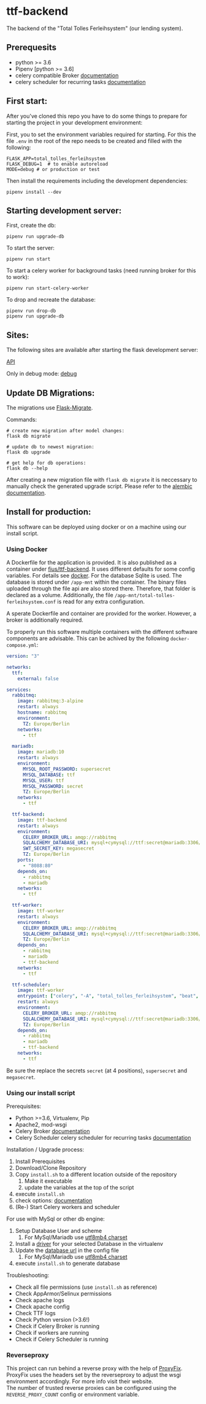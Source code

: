 # ttf-backend
The backend of the "Total Tolles Ferleihsystem" (our lending system).

## Prerequesits
- python >= 3.6
- Pipenv [python >= 3.6]
- celery compatible Broker [documentation](http://docs.celeryproject.org/en/latest/getting-started/first-steps-with-celery.html)
- celery scheduler for recurring tasks [documentation](http://docs.celeryproject.org/en/latest/userguide/periodic-tasks.html)


## First start:
After you've cloned this repo you have to do some things to prepare for starting the project in your development environment:

First, you to set the environment variables required for starting.
For this the file `.env` in the root of the repo needs to be created and filled with the following:
```
FLASK_APP=total_tolles_ferleihsystem
FLASK_DEBUG=1  # to enable autoreload 
MODE=debug # or production or test
```

Then install the requirements including the development dependencies:
```shell
pipenv install --dev
```

## Starting development server:
First, create the db:
```shell
pipenv run upgrade-db
```

To start the server:
```shell
pipenv run start
```

To start a celery worker for background tasks (need running broker for this to work):
```shell
pipenv run start-celery-worker
```

To drop and recreate the database:
```shell
pipenv run drop-db
pipenv run upgrade-db
```

## Sites:

The following sites are available after starting the flask development server:

[API](http://127.0.0.1:5000/api/doc)

Only in debug mode:
[debug](http://127.0.0.1:5000/debug)


## Update DB Migrations:

The migrations use [Flask-Migrate](flask-migrate.readthedocs.io/en/latest/).

Commands:
```shell
# create new migration after model changes:
flask db migrate

# update db to newest migration:
flask db upgrade

# get help for db operations:
flask db --help
```

After creating a new migration file with `flask db migrate` it is neccessary to manually check the generated upgrade script. Please refer to the [alembic documentation](alembic.zzzcomputing.com/en/latest/autogenerate.html#what-does-autogenerate-detect-and-what-does-it-not-detect).


## Install for production:
This software can be deployed using docker or on a machine using our install script.

### Using Docker
A Dockerfile for the application is provided.
It is also published as a container under [fius/ttf-backend](https://hub.docker.com/r/fius/ttf-backend).
It uses different defaults for some config variables. For details see [docker](docker).
For the database Sqlite is used. The database is stored under `/app-mnt` within the container.
The binary files uploaded through the file api are also stored there.
Therefore, that folder is declared as a volume.
Additionally, the file `/app-mnt/total-tolles-ferleihsystem.conf` is read for any extra configuration.

A sperate Dockerfile and container are provided for the worker.
However, a broker is additionally required.

To properly run this software multiple containers with the different software components are advisable.
This can be achived by the following `docker-compose.yml`:
```yml
version: "3"

networks:
  ttf:
    external: false

services:
  rabbitmq:
    image: rabbitmq:3-alpine
    restart: always
    hostname: rabbitmq
    environment:
      TZ: Europe/Berlin
    networks:
      - ttf

  mariadb:
    image: mariadb:10
    restart: always
    environment:
      MYSQL_ROOT_PASSWORD: supersecret
      MYSQL_DATABASE: ttf
      MYSQL_USER: ttf
      MYSQL_PASSWORD: secret
      TZ: Europe/Berlin
    networks:
      - ttf

  ttf-backend:
    image: ttf-backend
    restart: always
    environment:
      CELERY_BROKER_URL: amqp://rabbitmq
      SQLALCHEMY_DATABASE_URI: mysql+cymysql://ttf:secret@mariadb:3306/ttf
      SWT_SECRET_KEY: megasecret
      TZ: Europe/Berlin
    ports:
      - "8088:80"
    depends_on:
      - rabbitmq
      - mariadb
    networks:
      - ttf

  ttf-worker:
    image: ttf-worker
    restart: always
    environment:
      CELERY_BROKER_URL: amqp://rabbitmq
      SQLALCHEMY_DATABASE_URI: mysql+cymysql://ttf:secret@mariadb:3306/ttf
      TZ: Europe/Berlin
    depends_on:
      - rabbitmq
      - mariadb
      - ttf-backend
    networks:
      - ttf

  ttf-scheduler:
    image: ttf-worker
    entrypoint: ["celery", "-A", "total_tolles_ferleihsystem", "beat", "-s", "/app-mnt/celerybeat-schedule"]
    restart: always
    environment:
      CELERY_BROKER_URL: amqp://rabbitmq
      SQLALCHEMY_DATABASE_URI: mysql+cymysql://ttf:secret@mariadb:3306/ttf
      TZ: Europe/Berlin
    depends_on:
      - rabbitmq
      - mariadb
      - ttf-backend
    networks:
      - ttf
```
Be sure the replace the secrets `secret` (at 4 positions), `supersecret` and `megasecret`.

### Using our install script

Prerequisites:

 *  Python >=3.6, Virtualenv, Pip
 *  Apache2, mod-wsgi
 *  Celery Broker [documentation](http://docs.celeryproject.org/en/latest/getting-started/first-steps-with-celery.html)
 *  Celery Scheduler celery scheduler for recurring tasks [documentation](http://docs.celeryproject.org/en/latest/userguide/periodic-tasks.html)

Installation / Upgrade process:

 1. Install Prerequisites
 2. Download/Clone Repository
 3. Copy `install.sh` to a different location outside of the repository
     1. Make it executable
     2. update the variables at the top of the script
 4. execute `install.sh`
 5. check options: [documentation](options.md)
 6. (Re-) Start Celery workers and scheduler

For use with MySql or other db engine:

 1. Setup Database User and scheme
     1. For MySql/Mariadb use [utf8mb4 charset](http://dev.mysql.com/doc/refman/5.5/en/charset-unicode-utf8mb4.html)
 2. Install a [driver](http://docs.sqlalchemy.org/en/latest/dialects/mysql.html) for your selected Database in the virtualenv
 3. Update the [database url](http://docs.sqlalchemy.org/en/latest/core/engines.html#database-urls) in the config file
     1. For MySql/Mariadb use [utf8mb4 charset](http://docs.sqlalchemy.org/en/latest/dialects/mysql.html?highlight=utf8mb4#charset-selection)
 4. execute `install.sh` to generate database

Troubleshooting:

 *  Check all file permissions (use `install.sh` as reference)
 *  Check AppArmor/Selinux permissions
 *  Check apache logs
 *  Check apache config
 *  Check TTF logs
 *  Check Python version (>3.6!)
 *  Check if Celery Broker is running
 *  Check if workers are running
 *  Check if Celery Scheduler is running

### Reverseproxy
This project can run behind a reverse proxy with the help of [ProxyFix](https://werkzeug.palletsprojects.com/en/1.0.x/middleware/proxy_fix/). \
ProxyFix uses the headers set by the reverseproxy to adjust the wsgi environment accordingly. For more info visit their website. \
The number of trusted reverse proxies can be configured using the `REVERSE_PROXY_COUNT` config or environment variable.
